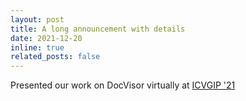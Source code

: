 ```yaml
---
layout: post
title: A long announcement with details
date: 2021-12-20
inline: true
related_posts: false
---
```


Presented our work on DocVisor virtually at [ICVGIP '21](https://iitj.ac.in/icvgip2021/)
